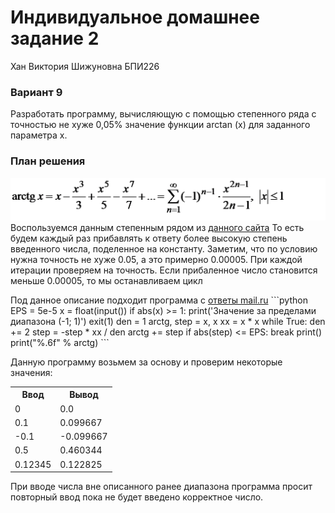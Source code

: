 # Индивидуальное домашнее задание 2
Хан Виктория Шижуновна
БПИ226
### Вариант 9
Разработать программу, вычисляющую с помощью степенного
ряда с точностью не хуже 0,05% значение функции arctan (x) для
заданного параметра x.
### План решения
![Степенной ряд арктангенса](image1020.png)
Воспользуемся данным степенным рядом из [данного сайта](https://life-prog.ru/2_78829_lektsiya--ryadi-teylora-i-maklorena.html)
То есть будем каждый раз прибавлять к ответу более высокую степень введенного числа, поделенное на константу. 
Заметим, что по условию нужна точность не хуже 0.05, а это примерно 0.00005. 
При каждой итерации проверяем на точность. Если прибаленное число становится меньше 0.00005, то мы останавливаем цикл

Под данное описание подходит программа с [ответы mail.ru](https://otvet.mail.ru/question/232380363)
\```python
EPS = 5e-5
x = float(input())
if abs(x) >= 1:
    print('Значение за пределами диапазона (-1; 1)')
    exit(1)
den = 1
arctg, step = x, x
xx = x * x
while True:
    den += 2
    step = -step * xx / den
    arctg += step
    if abs(step) <= EPS: break
print()
print("%.6f" % arctg)
\```

Данную программу возьмем за основу и проверим некоторые значения: 
<table>
    <tr>
        <th>Ввод</th>
        <th>Вывод</th>
    </tr>
    <tr>
        <td>0</td>
        <td>0.0</td>
    </tr>
    <tr>
        <td>0.1</td>
        <td>0.099667</td>
    </tr>
    <tr>
        <td>-0.1</td>
        <td>-0.099667</td>
    </tr>
    <tr>
        <td>0.5</td>
        <td>0.460344</td>
    </tr>
    <tr>
        <td>0.12345</td>
        <td>0.122825</td>
    </tr>
</table>

При вводе числа вне описанного ранее диапазона программа просит повторный ввод пока не будет введено корректное число. 
